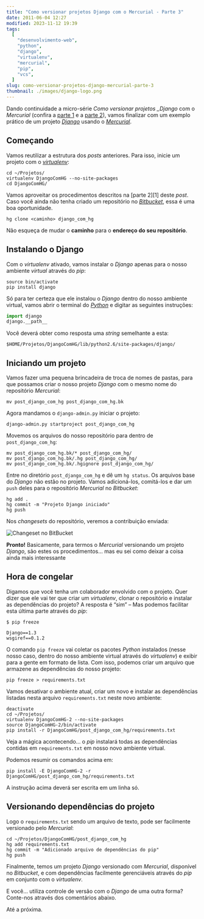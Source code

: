 ```yaml
---
title: "Como versionar projetos Django com o Mercurial - Parte 3"
date: 2011-06-04 12:27
modified: 2023-11-12 19:39
tags:
  [
    "desenvolvimento-web",
    "python",
    "django",
    "virtualenv",
    "mercurial",
    "pip",
    "vcs",
  ]
slug: como-versionar-projetos-django-mercurial-parte-3
thumbnail: ./images/django-logo.png
---
```


Dando continuidade a micro-série _Como versionar projetos \_Django_ com o
_Mercurial_ (confira a [parte 1][] e a [parte 2][]), vamos finalizar com
um exemplo prático de um projeto [_Django_][] usando o [_Mercurial_][].

## Começando

Vamos reutilizar a estrutura dos _posts_ anteriores. Para isso, inicie
um projeto com o [_virtualenv_][]:

```text
cd ~/Projetos/
virtualenv DjangoComHG --no-site-packages
cd DjangoComHG/
```

Vamos aproveitar os procedimentos descritos na [parte 2][1] deste
_post_. Caso você ainda não tenha criado um repositório no
[_Bitbucket_][], essa é uma boa oportunidade.

```text
hg clone <caminho> django_com_hg
```

Não esqueça de mudar o **caminho** para o **endereço do seu
repositório**.

## Instalando o Django

Com o _virtualenv_ ativado, vamos instalar o _Django_ apenas para o
nosso ambiente _virtual_ através do _pip_:

```text
source bin/activate
pip install django
```

Só para ter certeza que ele instalou o _Django_ dentro do nosso ambiente
virtual, vamos abrir o terminal do [_Python_][] e digitar as seguintes
instruções:

```python
import django
django.__path__
```

Você deverá obter como resposta uma _string_ semelhante a esta:

```text
$HOME/Projetos/DjangoComHG/lib/python2.6/site-packages/django/
```

## Iniciando um projeto

Vamos fazer uma pequena brincadeira de troca de nomes de pastas, para
que possamos criar o nosso projeto _Django_ com o mesmo nome do
repositório _Mercurial_:

```text
mv post_django_com_hg post_django_com_hg.bk
```

Agora mandamos o `django-admin.py` iniciar o projeto:

```text
django-admin.py startproject post_django_com_hg
```

Movemos os arquivos do nosso repositório para dentro de
`post_django_com_hg`:

```text
mv post_django_com_hg.bk/* post_django_com_hg/
mv post_django_com_hg.bk/.hg post_django_com_hg/
mv post_django_com_hg.bk/.hgignore post_django_com_hg/
```

Entre no diretório `post_django_com_hg` e dê um `hg status`. Os
arquivos base do _Django_ não estão no projeto. Vamos adicioná-los,
comitá-los e dar um `push` deles para o repositório _Mercurial_ no
_Bitbucket_:

```text
hg add .
hg commit -m "Projeto Django iniciado"
hg push
```

Nos _changesets_ do repositório, veremos a contribuição enviada:

![Changeset no BitBucket](/media/changesets-no-bitbucket.png "Changeset no BitBucket")

**Pronto!** Basicamente, para termos o _Mercurial_ versionando um
projeto _Django_, são estes os procedimentos… mas eu sei como deixar a
coisa ainda mais interessante

## Hora de congelar

Digamos que você tenha um colaborador envolvido com o projeto. Quer
dizer que ele vai ter que criar um _virtualenv_, clonar o repositório e
instalar as dependências do projeto? A resposta é “sim” – Mas podemos
facilitar esta última parte através do _pip_:

```text
$ pip freeze

Django==1.3
wsgiref==0.1.2
```

O comando `pip freeze` vai coletar os pacotes _Python_ instalados
(nesse nosso caso, dentro do nosso ambiente virtual através do
_virtualenv_) e exibir para a gente em formato de lista. Com isso,
podemos criar um arquivo que armazene as dependências do nosso projeto:

```text
pip freeze > requirements.txt
```

Vamos desativar o ambiente atual, criar um novo e instalar as
dependências listadas nesta arquivo `requirements.txt` neste novo
ambiente:

```text
deactivate
cd ~/Projetos/
virtualenv DjangoComHG-2 --no-site-packages
source DjangoComHG-2/bin/activate
pip install -r DjangoComHG/post_django_com_hg/requirements.txt
```

Veja a mágica acontecendo… o _pip_ instalará todas as dependências
contidas em `requirements.txt` em nosso novo ambiente virtual.

Podemos resumir os comandos acima em:

```text
pip install -E DjangoComHG-2 -r DjangoComHG/post_django_com_hg/requirements.txt
```

A instrução acima deverá ser escrita em um linha só.

## Versionando dependências do projeto

Logo o `requirements.txt` sendo um arquivo de texto, pode ser
facilmente versionado pelo _Mercurial_:

```text
cd ~/Projetos/DjangoComHG/post_django_com_hg
hg add requirements.txt
hg commit -m "Adicionado arquivo de dependências do pip"
hg push
```

Finalmente, temos um projeto _Django_ versionado com _Mercurial_,
disponível no _Bitbucket_, e com dependências facilmente gerenciáveis
através do _pip_ em conjunto com o _virtualenv_.

E você… utiliza controle de versão com o _Django_ de uma outra forma?
Conte-nos através dos comentários abaixo.

Até a próxima.

[parte 1]: /2011/05/10/como-versionar-projetos-django-mercurial-parte.html
[parte 2]: /2011/05/22/como-versionar-projetos-django-mercurial-parte-2.html "Como versionar projetos Django com o Mercurial - Parte 2"
[_django_]: /tag/django.html "Leia mais sobre Django"
[_mercurial_]: /tag/mercurial.html "Leia mais sobre Mercurial"
[_virtualenv_]: /tag/virtualenv.html "Leia mais sobre virtualenv"
[_bitbucket_]: http://www.bitbucket.org/ "Versione e compartilhe código com o Mercurial"
[_python_]: /tag/python.html "Leia mais sobre Python"
